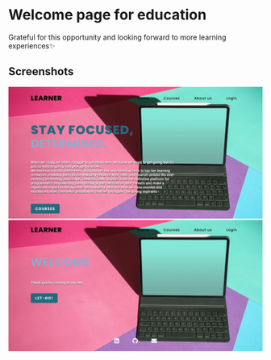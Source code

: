# Welcome page for education 
Grateful for this opportunity and looking forward to more learning experiences✨

## Screenshots

![App Screenshot](https://github.com/AshutoshPdy22/Animated-educational-page/blob/e69aa81e29871c17eca80b30f3ace840aa443d6b/Image/IMG_20240907_005749.jpg)
![App Screenshot](https://github.com/AshutoshPdy22/Animated-educational-page/blob/e69aa81e29871c17eca80b30f3ace840aa443d6b/Image/IMG_20240907_005803.jpg)
